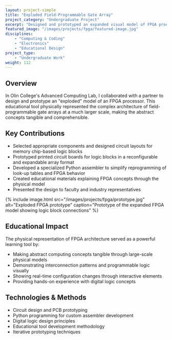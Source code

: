 ```yaml
---
layout: project-simple
title: "Exploded Field-Programmable Gate Array"
project_category: "Undergraduate Project"
excerpt: "Designed and prototyped an expanded visual model of FPGA processor architecture, creating educational tools for understanding complex computing concepts."
featured_image: "/images/projects/fpga/featured-image.jpg"
disciplines:
    - "Computing & Coding"
    - "Electronics"
    - "Educational Design"
project_type:
    - "Undergraduate Work"
weight: 112
---
```


## Overview

In Olin College's Advanced Computing Lab, I collaborated with a partner to design and prototype an "exploded" model of an FPGA processor. This educational tool physically represented the complex architecture of field-programmable gate arrays at a much larger scale, making the abstract concepts tangible and comprehensible.

## Key Contributions

- Selected appropriate components and designed circuit layouts for memory chip-based logic blocks
- Prototyped printed circuit boards for logic blocks in a reconfigurable and expandable array format
- Developed a specialized Python assembler to simplify reprogramming of look-up tables and FPGA behavior
- Created educational materials explaining FPGA concepts through the physical model
- Presented the design to faculty and industry representatives

{% include image.html src="/images/projects/fpga/prototype.jpg" alt="Exploded FPGA prototype" caption="Prototype of the expanded FPGA model showing logic block connections" %}

## Educational Impact

The physical representation of FPGA architecture served as a powerful learning tool by:
- Making abstract computing concepts tangible through large-scale physical models
- Demonstrating interconnection patterns and programmable logic visually
- Showing real-time configuration changes through interactive elements
- Providing hands-on experience with digital logic concepts

## Technologies & Methods

- Circuit design and PCB prototyping
- Python programming for custom assembler development
- Digital logic design principles
- Educational tool development methodology
- Iterative prototyping techniques
